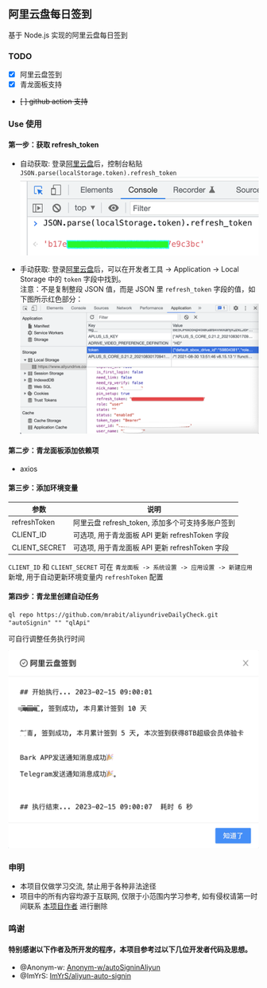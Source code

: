 ## 阿里云盘每日签到

基于 Node.js 实现的阿里云盘每日签到

### TODO

- [x] 阿里云盘签到
- [x] 青龙面板支持
- ~~[ ] github action 支持~~

### Use 使用

#### 第一步：获取 refresh_token

- 自动获取: 登录[阿里云盘](https://www.aliyundrive.com/drive/)后，控制台粘贴 `JSON.parse(localStorage.token).refresh_token`
  ![](./assets/refresh_token_1.png)

- 手动获取: 登录[阿里云盘](https://www.aliyundrive.com/drive/)后，可以在开发者工具 ->
  Application -> Local Storage 中的 `token` 字段中找到。  
  注意：不是复制整段 JSON 值，而是 JSON 里 `refresh_token` 字段的值，如下图所示红色部分：
  ![refresh token](./assets/refresh_token_2.png)

#### 第二步：青龙面板添加依赖项

- axios

#### 第三步：添加环境变量

| 参数          | 说明                                             |
| ------------- | ------------------------------------------------ |
| refreshToken  | 阿里云盘 refresh_token, 添加多个可支持多账户签到 |
| CLIENT_ID     | 可选项, 用于青龙面板 API 更新 refreshToken 字段  |
| CLIENT_SECRET | 可选项, 用于青龙面板 API 更新 refreshToken 字段  |

`CLIENT_ID` 和 `CLIENT_SECRET` 可在 `青龙面板 -> 系统设置 -> 应用设置 -> 新建应用` 新增, 用于自动更新环境变量内 `refreshToken` 配置

#### 第四步：青龙里创建自动任务

```shell
ql repo https://github.com/mrabit/aliyundriveDailyCheck.git "autoSignin" "" "qlApi"
```

可自行调整任务执行时间

![aliyundriveDailyCheck.png](./assets/aliyundriveDailyCheck.png)

### 申明

- 本项目仅做学习交流, 禁止用于各种非法途径
- 项目中的所有内容均源于互联网, 仅限于小范围内学习参考, 如有侵权请第一时间联系 [本项目作者](https://github.com/mrabit) 进行删除

### 鸣谢

#### 特别感谢以下作者及所开发的程序，本项目参考过以下几位开发者代码及思想。

- @Anonym-w: [Anonym-w/autoSigninAliyun](https://github.com/Anonym-w/autoSigninAliyun)
- @ImYrS: [ImYrS/aliyun-auto-signin](https://github.com/ImYrS/aliyun-auto-signin)
